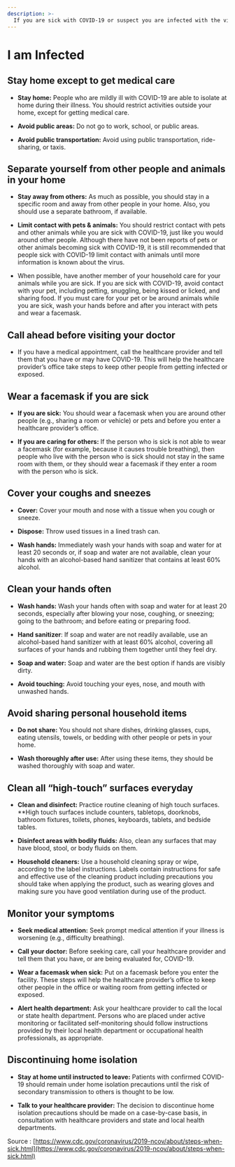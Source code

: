```yaml
---
description: >-
  If you are sick with COVID-19 or suspect you are infected with the virus that causes COVID-19, follow the steps below to help prevent the disease from spreading to people in your home and community.
---
```


# I am Infected

## Stay home except to get medical care

* **Stay home:** People who are mildly ill with COVID-19 are able to isolate at home during their illness. You should restrict activities outside your home, except for getting medical care.

* **Avoid public areas:** Do not go to work, school, or public areas.

* **Avoid public transportation:** Avoid using public transportation, ride-sharing, or taxis.

## Separate yourself from other people and animals in your home

* **Stay away from others:** As much as possible, you should stay in a specific room and away from other people in your home. Also, you should use a separate bathroom, if available.

* **Limit contact with pets & animals:** You should restrict contact with pets and other animals while you are sick with COVID-19, just like you would around other people. Although there have not been reports of pets or other animals becoming sick with COVID-19, it is still recommended that people sick with COVID-19 limit contact with animals until more information is known about the virus.

* When possible, have another member of your household care for your animals while you are sick. If you are sick with COVID-19, avoid contact with your pet, including petting, snuggling, being kissed or licked, and sharing food. If you must care for your pet or be around animals while you are sick, wash your hands before and after you interact with pets and wear a facemask.

## Call ahead before visiting your doctor

* If you have a medical appointment, call the healthcare provider and tell them that you have or may have COVID-19. This will help the healthcare provider’s office take steps to keep other people from getting infected or exposed.

## Wear a facemask if you are sick

* **If you are sick:** You should wear a facemask when you are around other people (e.g., sharing a room or vehicle) or pets and before you enter a healthcare provider’s office.

* **If you are caring for others:** If the person who is sick is not able to wear a facemask (for example, because it causes trouble breathing), then people who live with the person who is sick should not stay in the same room with them, or they should wear a facemask if they enter a room with the person who is sick.

## Cover your coughs and sneezes

* **Cover:** Cover your mouth and nose with a tissue when you cough or sneeze.

* **Dispose:** Throw used tissues in a lined trash can.

* **Wash hands:** Immediately wash your hands with soap and water for at least 20 seconds or, if soap and water are not available, clean your hands with an alcohol-based hand sanitizer that contains at least 60% alcohol.

## Clean your hands often

* **Wash hands:** Wash your hands often with soap and water for at least 20 seconds, especially after blowing your nose, coughing, or sneezing; going to the bathroom; and before eating or preparing food.

* **Hand sanitizer**: If soap and water are not readily available, use an alcohol-based hand sanitizer with at least 60% alcohol, covering all surfaces of your hands and rubbing them together until they feel dry.

* **Soap and water:** Soap and water are the best option if hands are visibly dirty.

* **Avoid touching:** Avoid touching your eyes, nose, and mouth with unwashed hands.

## Avoid sharing personal household items

* **Do not share:** You should not share dishes, drinking glasses, cups, eating utensils, towels, or bedding with other people or pets in your home.

* **Wash thoroughly after use:** After using these items, they should be washed thoroughly with soap and water.

## Clean all “high-touch” surfaces everyday

* **Clean and disinfect:** Practice routine cleaning of high touch surfaces. **High touch surfaces include counters, tabletops, doorknobs, bathroom fixtures, toilets, phones, keyboards, tablets, and bedside tables.


* **Disinfect areas with bodily fluids:** Also, clean any surfaces that may have blood, stool, or body fluids on them.

* **Household cleaners:** Use a household cleaning spray or wipe, according to the label instructions. Labels contain instructions for safe and effective use of the cleaning product including precautions you should take when applying the product, such as wearing gloves and making sure you have good ventilation during use of the product.

## Monitor your symptoms

* **Seek medical attention:** Seek prompt medical attention if your illness is worsening (e.g., difficulty breathing).

* **Call your doctor:** Before seeking care, call your healthcare provider and tell them that you have, or are being evaluated for, COVID-19.

* **Wear a facemask when sick:** Put on a facemask before you enter the facility. These steps will help the healthcare provider’s office to keep other people in the office or waiting room from getting infected or exposed.

* **Alert health department:** Ask your healthcare provider to call the local or state health department. Persons who are placed under active monitoring or facilitated self-monitoring should follow instructions provided by their local health department or occupational health professionals, as appropriate.

## Discontinuing home isolation

* **Stay at home until instructed to leave:** Patients with confirmed COVID-19 should remain under home isolation precautions until the risk of secondary transmission to others is thought to be low.

* **Talk to your healthcare provider:** The decision to discontinue home isolation precautions should be made on a case-by-case basis, in consultation with healthcare providers and state and local health departments.


Source :  [https://www.cdc.gov/coronavirus/2019-ncov/about/steps-when-sick.html](https://www.cdc.gov/coronavirus/2019-ncov/about/steps-when-sick.html)
